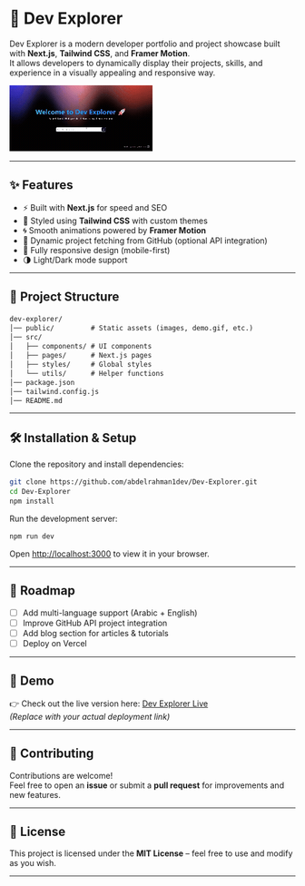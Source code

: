 # 🚀 Dev Explorer

Dev Explorer is a modern developer portfolio and project showcase built with **Next.js**, **Tailwind CSS**, and **Framer Motion**.  
It allows developers to dynamically display their projects, skills, and experience in a visually appealing and responsive way.  

![Demo](public/demo.gif)  

---

## ✨ Features

- ⚡ Built with **Next.js** for speed and SEO
- 🎨 Styled using **Tailwind CSS** with custom themes
- 🌀 Smooth animations powered by **Framer Motion**
- 🔗 Dynamic project fetching from GitHub (optional API integration)
- 📱 Fully responsive design (mobile-first)
- 🌗 Light/Dark mode support

---

## 📂 Project Structure

```
dev-explorer/
│── public/         # Static assets (images, demo.gif, etc.)
│── src/
│   ├── components/ # UI components
│   ├── pages/      # Next.js pages
│   ├── styles/     # Global styles
│   └── utils/      # Helper functions
│── package.json
│── tailwind.config.js
│── README.md
```

---

## 🛠️ Installation & Setup

Clone the repository and install dependencies:

```bash
git clone https://github.com/abdelrahman1dev/Dev-Explorer.git
cd Dev-Explorer
npm install
```

Run the development server:

```bash
npm run dev
```

Open [http://localhost:3000](http://localhost:3000) to view it in your browser.

---

## 🌟 Roadmap

- [ ] Add multi-language support (Arabic + English)  
- [ ] Improve GitHub API project integration  
- [ ] Add blog section for articles & tutorials  
- [ ] Deploy on Vercel  

---

## 📸 Demo

👉 Check out the live version here: [Dev Explorer Live](https://your-live-demo-link.com)  
*(Replace with your actual deployment link)*

---

## 🤝 Contributing

Contributions are welcome!  
Feel free to open an **issue** or submit a **pull request** for improvements and new features.

---

## 📜 License

This project is licensed under the **MIT License** – feel free to use and modify as you wish.

---
